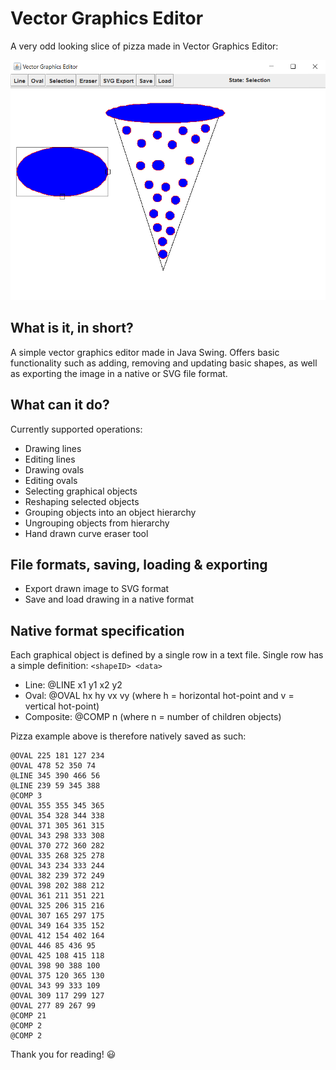 # Vector Graphics Editor

A very odd looking slice of pizza made in Vector Graphics Editor:

![Pizza](docs/images/Pizza.png)

## What is it, in short?
A simple vector graphics editor made in Java Swing. Offers basic functionality such as adding, removing and updating basic shapes, as well as exporting the image in a native or SVG file format.

## What can it do?
Currently supported operations:
* Drawing lines
* Editing lines
* Drawing ovals
* Editing ovals
* Selecting graphical objects
* Reshaping selected objects
* Grouping objects into an object hierarchy
* Ungrouping objects from hierarchy
* Hand drawn curve eraser tool

## File formats, saving, loading & exporting
* Export drawn image to SVG format
* Save and load drawing in a native format

## Native format specification
Each graphical object is defined by a single row in a text file.
Single row has a simple definition: `<shapeID> <data>`
* Line: @LINE x1 y1 x2 y2
* Oval: @OVAL hx hy vx vy (where h = horizontal hot-point and v = vertical hot-point)
* Composite: @COMP n (where n = number of children objects)

Pizza example above is therefore natively saved as such:
```
@OVAL 225 181 127 234
@OVAL 478 52 350 74
@LINE 345 390 466 56
@LINE 239 59 345 388
@COMP 3
@OVAL 355 355 345 365
@OVAL 354 328 344 338
@OVAL 371 305 361 315
@OVAL 343 298 333 308
@OVAL 370 272 360 282
@OVAL 335 268 325 278
@OVAL 343 234 333 244
@OVAL 382 239 372 249
@OVAL 398 202 388 212
@OVAL 361 211 351 221
@OVAL 325 206 315 216
@OVAL 307 165 297 175
@OVAL 349 164 335 152
@OVAL 412 154 402 164
@OVAL 446 85 436 95
@OVAL 425 108 415 118
@OVAL 398 90 388 100
@OVAL 375 120 365 130
@OVAL 343 99 333 109
@OVAL 309 117 299 127
@OVAL 277 89 267 99
@COMP 21
@COMP 2
@COMP 2
```

Thank you for reading! :smiley:
